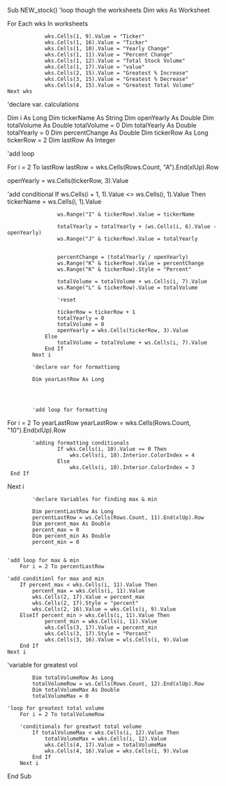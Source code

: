 Sub NEW_stock()
'loop though the worksheets
Dim wks As Worksheet


For Each wks In worksheets

                wks.Cells(1, 9).Value = "Ticker"
                wks.Cells(1, 16).Value = "Ticker"
                wks.Cells(1, 10).Value = "Yearly Change"
                wks.Cells(1, 11).Value = "Percent Change"
                wks.Cells(1, 12).Value = "Total Stock Volume"
                wks.Cells(1, 17).Value = "value"
                wks.Cells(2, 15).Value = "Greatest % Increase"
                wks.Cells(3, 15).Value = "Greatest % Decrease"
                wks.Cells(4, 15).Value = "Greatest Total Volume"
    Next wks
    
   'declare var. calculations
   
Dim i As Long
Dim tickerName As String
Dim openYearly  As Double
Dim totalVolume As Double
totalVolume = 0
Dim totalYearly As Double
totalYearly = 0
Dim percentChange As Double
Dim tickerRow As Long
tickerRow = 2
Dim lastRow As Integer




'add loop

For i = 2 To lastRow
lastRow = wks.Cells(Rows.Count, "A").End(xlUp).Row

openYearly = ws.Cells(tickerRow, 3).Value

'add conditional
                If ws.Cells(i + 1, 1).Value <> ws.Cells(i, 1).Value Then
                    tickerName = ws.Cells(i, 1).Value
                    
                    ws.Range("I" & tickerRow).Value = tickerName
                    
                    totalYearly = totalYearly + (ws.Cells(i, 6).Value - openYearly)
                    ws.Range("J" & tickerRow).Value = totalYearly
                    
                    
                    percentChange = (totalYearly / openYearly)
                    ws.Range("K" & tickerRow).Value = percentChange
                    ws.Range("K" & tickerRow).Style = "Percent"
                    
                    totalVolume = totalVolume + ws.Cells(i, 7).Value
                    ws.Range("L" & tickerRow).Value = totalVolume
                    
                    'reset
                    
                    tickerRow = tickerRow + 1
                    totalYearly = 0
                    totalVolume = 0
                    openYearly = wks.Cells(tickerRow, 3).Value
                Else
                    totalVolume = totalVolume + ws.Cells(i, 7).Value
                End If
            Next i
            
            'declare var for formattiong
            
            Dim yearLastRow As Long
          
        
           
            
            'add loop for formatting
            
  For i = 2 To yearLastRow
  yearLastRow = wks.Cells(Rows.Count, "10").End(xlUp).Row
            
            'adding formatting conditionals
                    If wks.Cells(i, 10).Value >= 0 Then
                        wks.Cells(i, 10).Interior.ColorIndex = 4
                    Else
                        wks.Cells(i, 10).Interior.ColorIndex = 3
     End If
  Next i
            
            'declare Variables for finding max & min
            
            Dim percentLastRow As Long
            percentLastRow = ws.Cells(Rows.Count, 11).End(xlUp).Row
            Dim percent_max As Double
            percent_max = 0
            Dim percent_min As Double
            percent_min = 0
            
            
    'add loop for max & min
        For i = 2 To percentLastRow
        
    'add conditionl for max and min
        If percent_max < wks.Cells(i, 11).Value Then
            percent_max = wks.Cells(i, 11).Value
            wks.Cells(2, 17).Value = percent_max
            wks.Cells(2, 17).Style = "percent"
            wks.Cells(2, 16).Value = wks.Cells(i, 9).Value
        ElseIf percent_min > wks.Cells(i, 11).Value Then
                percent_min = wks.Cells(i, 11).Value
                wks.Cells(3, 17).Value = percent_min
                wks.Cells(3, 17).Style = "Percent"
                wks.Cells(3, 16).Value = wls.Cells(i, 9).Value
        End If
    Next i
    
'variable for greatest vol

            Dim totalVolumeRow As Long
            totalVolumeRow = ws.Cells(Rows.Count, 12).End(xlUp).Row
            Dim totalVolumeMax As Double
            totalVolumeMax = 0
            
    'loop for greatest total volume
        For i = 2 To totalVolumeRow
        
        'conditionals for greatwst total volume
            If totalVolumeMax < wks.Cells(i, 12).Value Then
                totalVolumeMax = wks.Cells(i, 12).Value
                wks.Cells(4, 17).Value = totalVolumeMax
                wks.Cells(4, 16).Value = wks.Cells(i, 9).Value
            End If
        Next i
       
        
  

End Sub